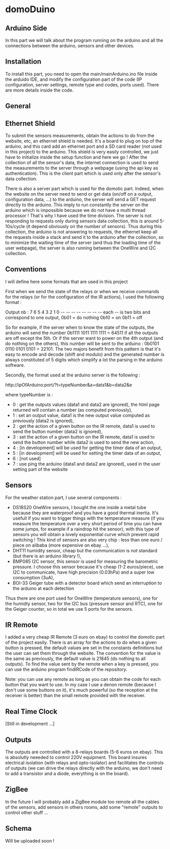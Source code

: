 domoDuino
===============

Arduino Side
-------------

In this part we will talk about the program running on the arduino and all the connections between the arduino, sensors and other devices.

Installation
--------------

To install this part, you need to open the main/mainArduino.ino file inside the arduido IDE, and modify the configuration part of the code (IP configuration, server settings, remote type and codes, ports used). There are more details inside the code.

General
--------------

Ethernet Shield
--------------

To submit the sensors measurements, obtain the actions to do from the website, etc, an ethernet shield is needed. It's a board to plug on top of the arduino, and this card add an ethernet port and a SD card reader (not used in this project) to the arduino. This shield is very easily controlled, we just have to initialize inside the setup function and here we go ! After the collection of all the sensor's data, the internet connection is used to send the measurements to the server through a webpage (using the api key as authentication). This is the client part which is used only after the sensor's data collection. 

There is also a server part which is used for the domotic part. Indeed, when the website on the server need to send or get data (on/off on a output, configuration data, ...) to the arduino, the server will send a GET request directly to the arduino. This imply to run constantly the server on the arduino which is impossible because we do not have a multi thread processor ! That's why I have used the time division. The server is not responding to requests only during sensors data collection, this is around 5-10s/cycle (it depend obviously on the number of sensors). Thus during this collection, the arduino is not answering to requests, the ethernet keep all the requests inside a stack and send it to the arduino after the collection, so to minimize the waiting time of the server (and thus the loading time of the user webpage), the server is also running between the OneWire and I2C collection.

Conventions
------------

I will define here some formats that are used in this project

First when we send the state of the relays or when we receive commands for the relays (or for the configuration of the IR actions), I used the following format :

Output nb : 7  6  5  4  3  2  1  0
            -- -- -- -- -- -- -- --
each -- is two bits and correspond to one output,
0b01 = do nothing
0b10 = on
0b11 = off

So for example, if the server when to know the state of the outputs, the arduino will send the number 0b1111 1011 1111 1111 = 64511 if all the outputs are off except the 5th. Or if the server want to power on the 4th output (and do nothing on the others), this number will be sent to the arduino : 0b0101 0110 0101 0101 = 22101. The two majors benefit from this pattern is that it's easy to encode and decode (shift and modulo) and the generated number is always constituted of 5 digits which simplify a lot the parsing in the arduino software.

Secondly, the format used at the arduino server is the following :

http://ipOfArduino:port/?t=typeNumber&a=data1&b=data2&e

where typeNumber is : 

- 0 : get the outputs values (data1 and data2 are ignored), the html page returned will contain a number (as computed previously),
- 1 : set an output value, data1 is the new output value computed as previously (data2 is ignored),
- 2 : get the action of a given button on the IR remote, data1 is used to send the button number (data2 is ignored),
- 3 : set the action of a given button on the IR remote, data1 is used to send the button number while data2 is used to send the new action,
- 4 : [in development] will be used for getting the timer data of an output,
- 5 : [in development] will be used for setting the timer data of an output,
- 6 : [not used]
- 7 : use ping the arduino (data1 and data2 are ignored), used in the user setting part of the website


Sensors
-------------

For the weather station part, I use several components :

- DS18S20 OneWire sensors, I bought the one inside a metal tube because they are waterproof and you have a good thermal inertia. It's usefull if you want to trigger things with the temperature measure (if you measure the temperature over a very short period of time you can have some jumps, for example if a raindrop hit the sensor), with this type of sensors you will obtain a lovely exponential curve which prevent rapid switching ! This kind of sensors are also very chip : less than one euro / piece on alibaba (more expensive on ebay ...),
- DHT11 humidity sensor, cheap but the communication is not standard (but there is an arduino library !),
- BMP085 I2C sensor, this sensor is used for measuring the barometric pressure. I choose this sensor because it's cheap (1-2 euros/piece), use I2C to communicate, have high precision (0.03hPa) and a super low consumption (3uA),
- BOI-33 Geiger tube with a detector board which send an interruption to the arduino at each detection

Thus there are one port used for OneWire (temperature sensors), one for the humidty sensor, two for the I2C bus (pressure sensor and RTC), one for the Geiger counter, so in total we use 5 ports for the sensors.

IR Remote
------------

I added a very cheap IR Remote (3 euro on ebay) to control the domotic part of the project easily. There is an array for the actions to do when a given button is pressed, the default values are set in the constants definitions but the user can set them through the website. The convention for the value is the same as previously, the default value is 21845 (do nothing to all outputs). To find the value sent by the remote when a key is pressed, you can use the arduino program findIRCode of the repository.

Note: you can use any remote as long as you can obtain the code for each button that you want to use. In my case I use a denon remote (because I don't use some buttons on it), it's much powerful (so the reception at the receiver is better) than the small remote provided with the receiver.

Real Time Clock
------------

[Still in development ...]

Outputs
----------

The outputs are controlled with a 8-relays boards (5-6 euros on ebay). This is absolutly neeeded to control 220V equipment. This board insures electrical isolation (with relays and opto-isolator) and facilitates the controls of outputs (we can drive the relays directly with the arduino, we don't need to add a transistor and a diode, everything is on the board).

ZigBee
---------

In the future I will probably add a ZigBee module too remote all the cables of the sensors, add sensors in others rooms, add some "remote" outputs to control other stuff ...

Schema
-----------

Will be uploaded soon !
